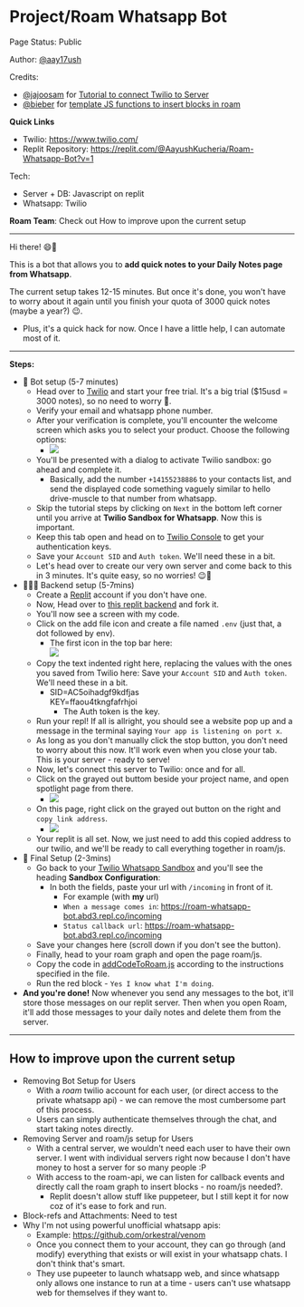# Project/Roam Whatsapp Bot
Page Status: Public  

Author: [@aay17ush](https://twitter.com/Aay17ush)  

Credits:  
  - [@jajoosam](https://sam.jajoo.fun/) for [Tutorial to connect Twilio to Server](https://dev.to/jajoosam/build-a-whatsapp-bot-fast--2hdc)  
  - [@bieber](https://twitter.com/Bieber) for [template JS functions to insert blocks in roam](https://davidbieber.com/snippets/2021-02-12-javascript-functions-for-inserting-blocks-in-roam/)  

**Quick Links**  
  - Twilio: https://www.twilio.com/  
  - Replit Repository: https://replit.com/@AayushKucheria/Roam-Whatsapp-Bot?v=1  

Tech:   
  - Server + DB: Javascript on replit  
  - Whatsapp: Twilio  

**Roam Team**: Check out How to improve upon the current setup  

---  

Hi there! 😄👋  

This is a bot that allows you to **add quick notes to your Daily Notes page from Whatsapp**. 

The current setup takes 12-15 minutes. But once it's done, you won't have to worry about it again until you finish your quota of 3000 quick notes (maybe a year?) 😉.  
  - Plus, it's a quick hack for now. Once I have a little help, I can automate most of it.  

---  

**Steps:**  
  - 🤖 Bot setup (5-7 minutes)  
    - Head over to [Twilio](https://www.twilio.com/try-twilio) and start your free trial. It's a big trial ($15usd = 3000 notes), so no need to worry 🤩.  
    - Verify your email and whatsapp phone number.  
    - After your verification is complete, you'll encounter the welcome screen which asks you to select your product. Choose the following options:  
      - ![](https://firebasestorage.googleapis.com/v0/b/firescript-577a2.appspot.com/o/imgs%2Fapp%2Faayush%2FTkpSbxwmIJ.png?alt=media&token=55283fb0-d61a-4ff5-9016-b6d85dde80ab)  
    - You'll be presented with a dialog to activate Twilio sandbox: go ahead and complete it.  
      - Basically, add the number `+14155238886` to your contacts list, and send the displayed code something vaguely similar to hello drive-muscle to that number from whatsapp.  
    - Skip the tutorial steps by clicking on `Next` in the bottom left corner until you arrive at **Twilio Sandbox for Whatsapp**. Now this is important.  
    - Keep this tab open and head on to [Twilio Console](https://www.twilio.com/console) to get your authentication keys.  
    - Save your `Account SID` and `Auth token`. We'll need these in a bit.  
    - Let's head over to create our very own server and come back to this in 3 minutes. It's quite easy, so no worries! 😉💪  
  - 👨🏼‍💻 Backend setup (5-7mins)  
    - Create a [Replit](https://repl.it/) account if you don't have one.  
    - Now, Head over to [this replit backend](https://replit.com/@AayushKucheria/Roam-Whatsapp-Bot?v=1) and fork it.  
    - You'll now see a screen with my code.  
    - Click on the add file icon and create a file named `.env` (just that, a dot followed by env).  
      - The first icon in the top bar here:<br/>![](https://firebasestorage.googleapis.com/v0/b/firescript-577a2.appspot.com/o/imgs%2Fapp%2Faayush%2FgB24pDrOdd.png?alt=media&token=08d5a973-89f5-4868-8944-48d7e4f059cf)  
    - Copy the text indented right here, replacing the values with the ones you saved from Twilio here: Save your `Account SID` and `Auth token`. We'll need these in a bit.   
      - SID=AC5oihadgf9kdfjas<br/>KEY=ffaou4tkngfafrhjoi  
        - The Auth token is the key.  
    - Run your repl! If all is allright, you should see a website pop up and a message in the terminal saying `Your app is listening on port x`.  
    - As long as you don't manually click the stop button, you don't need to worry about this now. It'll work even when you close your tab. This is your server - ready to serve!  
    - Now, let's connect this server to Twilio: once and for all.   
    - Click on the grayed out buttom beside your project name, and open spotlight page from there.  
      - ![](https://firebasestorage.googleapis.com/v0/b/firescript-577a2.appspot.com/o/imgs%2Fapp%2Faayush%2FWucke6heHZ.png?alt=media&token=ae0ecec3-75a1-4351-88c4-35e7857c3db9)  
    - On this page, right click on the grayed out button on the right and `copy link address`.  
      - ![](https://firebasestorage.googleapis.com/v0/b/firescript-577a2.appspot.com/o/imgs%2Fapp%2Faayush%2F41SajIwjZb.png?alt=media&token=56fa66a0-387f-439e-8412-8c0a7f0a4d13)  
    - Your replit is all set. Now, we just need to add this copied address to our twilio, and we'll be ready to call everything together in roam/js.  
  - 🧠 Final Setup (2-3mins)  
    - Go back to your [Twilio Whatsapp Sandbox](https://www.twilio.com/console/sms/whatsapp/sandbox) and you'll see the heading **Sandbox Configuration**:  
      - In both the fields, paste your url with `/incoming` in front of it.  
        - For example (with **my** url)  
        - `When a message comes in`: https://roam-whatsapp-bot.abd3.repl.co/incoming  
        - `Status callback url`: https://roam-whatsapp-bot.abd3.repl.co/incoming  
    - Save your changes here (scroll down if you don't see the button).  
    - Finally, head to your roam graph and open the page roam/js.  
    - Copy the code in [addCodeToRoam.js](https://github.com/AayushKucheria/RoamWhatsappBot/blob/main/addCodeToRoam.js) according to the instructions specified in the file.    
    - Run the red block - `Yes I know what I'm doing`.  
  - **And you're done!** Now whenever you send any messages to the bot, it'll store those messages on our replit server. Then when you open Roam, it'll add those messages to your daily notes and delete them from the server.  

---  

## How to improve upon the current setup  
  - Removing Bot Setup for Users  
    - With a _roam_ twilio account for each user, (or direct access to the private whatsapp api) - we can remove the most cumbersome part of this process.  
    - Users can simply authenticate themselves through the chat, and start taking notes directly.  
  - Removing Server and roam/js setup for Users  
    - With a central server, we wouldn't need each user to have their own server. I went with individual servers right now because I don't have money to host a server for so many people :P  
    - With access to the roam-api, we can listen for callback events and directly call the roam graph to insert blocks - no roam/js needed?.  
      - Replit doesn't allow stuff like puppeteer, but I still kept it for now coz of it's ease to fork and run.  
  - Block-refs and Attachments: Need to test  
  - Why I'm not using powerful unofficial whatsapp apis:  
    - Example: https://github.com/orkestral/venom  
    - Once you connect them to your account, they can go through (and modify) everything that exists or will exist in your whatsapp chats. I don't think that's smart.  
    - They use pupeeter to launch whatsapp web, and since whatsapp only allows one instance to run at a time - users can't use whatsapp web for themselves if they want to.  
